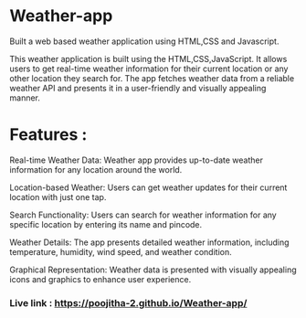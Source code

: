 # Weather-app

Built a web based weather application using HTML,CSS and Javascript.

This weather application is built using the HTML,CSS,JavaScript. It allows users to get real-time weather information for their current location or any other location they search for. The app fetches weather data from a reliable weather API and presents it in a user-friendly and visually appealing manner.

# Features :
Real-time Weather Data: Weather app provides up-to-date weather information for any location around the world.

Location-based Weather: Users can get weather updates for their current location with just one tap.

Search Functionality: Users can search for weather information for any specific location by entering its name and pincode.

Weather Details: The app presents detailed weather information, including temperature, humidity, wind speed, and weather condition.

Graphical Representation: Weather data is presented with visually appealing icons and graphics to enhance user experience.

### Live link : https://poojitha-2.github.io/Weather-app/
